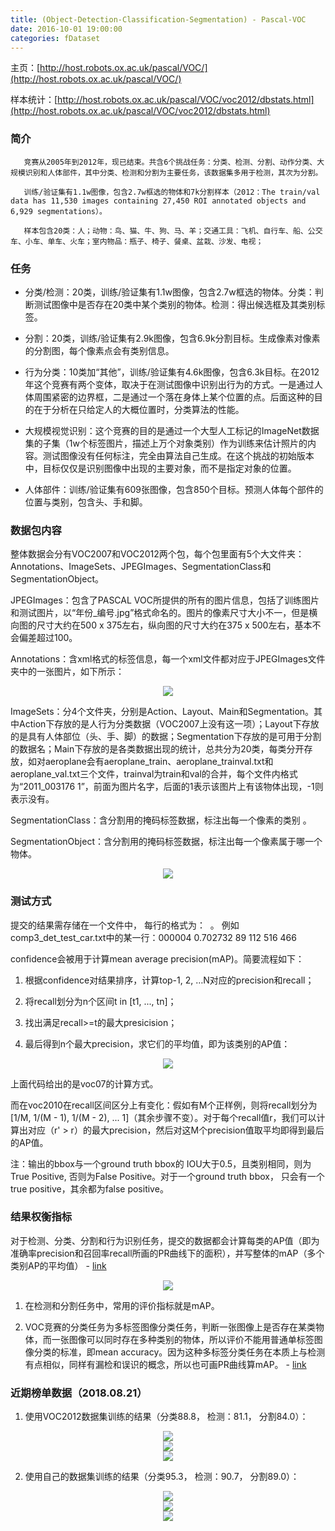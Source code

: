```yaml
---
title: (Object-Detection-Classification-Segmentation) - Pascal-VOC
date: 2016-10-01 19:00:00
categories: fDataset
---
```


<script type="text/javascript" src="http://cdn.mathjax.org/mathjax/latest/MathJax.js?config=default"></script>

主页：[http://host.robots.ox.ac.uk/pascal/VOC/](http://host.robots.ox.ac.uk/pascal/VOC/)

样本统计：[http://host.robots.ox.ac.uk/pascal/VOC/voc2012/dbstats.html](http://host.robots.ox.ac.uk/pascal/VOC/voc2012/dbstats.html) 

### 简介

       竞赛从2005年到2012年，现已结束。共含6个挑战任务：分类、检测、分割、动作分类、大规模识别和人体部件，其中分类、检测和分割为主要任务，该数据集多用于检测，其次为分割。

	   训练/验证集有1.1w图像，包含2.7w框选的物体和7k分割样本（2012：The train/val data has 11,530 images containing 27,450 ROI annotated objects and 6,929 segmentations）。

	   样本包含20类：人；动物：鸟、猫、牛、狗、马、羊；交通工具：飞机、自行车、船、公交车、小车、单车、火车；室内物品：瓶子、椅子、餐桌、盆栽、沙发、电视；
	   
### 任务

* 分类/检测：20类，训练/验证集有1.1w图像，包含2.7w框选的物体。分类：判断测试图像中是否存在20类中某个类别的物体。检测：得出候选框及其类别标签。

* 分割：20类，训练/验证集有2.9k图像，包含6.9k分割目标。生成像素对像素的分割图，每个像素点会有类别信息。

* 行为分类：10类加“其他”，训练/验证集有4.6k图像，包含6.3k目标。在2012年这个竞赛有两个变体，取决于在测试图像中识别出行为的方式。一是通过人体周围紧密的边界框，二是通过一个落在身体上某个位置的点。后面这种的目的在于分析在只给定人的大概位置时，分类算法的性能。

* 大规模视觉识别：这个竞赛的目的是通过一个大型人工标记的ImageNet数据集的子集（1w个标签图片，描述上万个对象类别）作为训练来估计照片的内容。测试图像没有任何标注，完全由算法自己生成。在这个挑战的初始版本中，目标仅仅是识别图像中出现的主要对象，而不是指定对象的位置。

* 人体部件：训练/验证集有609张图像，包含850个目标。预测人体每个部件的位置与类别，包含头、手和脚。

### 数据包内容

   整体数据会分有VOC2007和VOC2012两个包，每个包里面有5个大文件夹：Annotations、ImageSets、JPEGImages、SegmentationClass和SegmentationObject。

   JPEGImages：包含了PASCAL VOC所提供的所有的图片信息，包括了训练图片和测试图片，以“年份_编号.jpg”格式命名的。图片的像素尺寸大小不一，但是横向图的尺寸大约在500 x 375左右，纵向图的尺寸大约在375 x 500左右，基本不会偏差超过100。

   Annotations：含xml格式的标签信息，每一个xml文件都对应于JPEGImages文件夹中的一张图片，如下所示：

<center><img src="{{ site.baseurl }}/images/pdDataset/voc1.png"></center>
  
   ImageSets：分4个文件夹，分别是Action、Layout、Main和Segmentation。其中Action下存放的是人行为分类数据（VOC2007上没有这一项）；Layout下存放的是具有人体部位（头、手、脚）的数据；Segmentation下存放的是可用于分割的数据名；Main下存放的是各类数据出现的统计，总共分为20类，每类分开存放，如对aeroplane会有aeroplane_train、aeroplane_trainval.txt和aeroplane_val.txt三个文件，trainval为train和val的合并，每个文件内格式为“2011_003176  1”，前面为图片名字，后面的1表示该图片上有该物体出现，-1则表示没有。 

   SegmentationClass：含分割用的掩码标签数据，标注出每一个像素的类别 。

   SegmentationObject：含分割用的掩码标签数据，标注出每一个像素属于哪一个物体。
   
<center><img src="{{ site.baseurl }}/images/pdDataset/voc2.png"></center>

### 测试方式

   提交的结果需存储在一个文件中， 每行的格式为： <image identifier> <confidence> <left> <top> <right> <bottom>。 例如comp3_det_test_car.txt中的某一行：000004 0.702732 89 112 516 466
   
   confidence会被用于计算mean average precision(mAP)。简要流程如下：
	
1. 根据confidence对结果排序，计算top-1, 2, …N对应的precision和recall；

2. 将recall划分为n个区间t in [t1, ..., tn]；

3. 找出满足recall>=t的最大presicision；

4. 最后得到n个最大precision，求它们的平均值，即为该类别的AP值：
	
<center><img src="{{ site.baseurl }}/images/pdDataset/voc3.png"></center>

   上面代码给出的是voc07的计算方式。
   
   而在voc2010在recall区间区分上有变化：假如有M个正样例，则将recall划分为[1/M, 1/(M - 1), 1/(M - 2), ... 1]（其余步骤不变）。对于每个recall值r，我们可以计算出对应（r' > r）的最大precision，然后对这M个precision值取平均即得到最后的AP值。

   注：输出的bbox与一个ground truth bbox的 IOU大于0.5，且类别相同，则为True Positive, 否则为False Positive。对于一个ground truth bbox， 只会有一个 true positive，其余都为false positive。

### 结果权衡指标

   对于检测、分类、分割和行为识别任务，提交的数据都会计算每类的AP值（即为准确率precision和召回率recall所画的PR曲线下的面积），并写整体的mAP（多个类别AP的平均值） - [link](https://www.zhihu.com/question/53405779)
   
<center><img src="{{ site.baseurl }}/images/pdDataset/voc4.png"></center>  

1. 在检测和分割任务中，常用的评价指标就是mAP。

2. VOC竞赛的分类任务为多标签图像分类任务，判断一张图像上是否存在某类物体，而一张图像可以同时存在多种类别的物体，所以评价不能用普通单标签图像分类的标准，即mean accuracy。因为这种多标签分类任务在本质上与检测有点相似，同样有漏检和误识的概念，所以也可画PR曲线算mAP。 - [link](https://blog.csdn.net/zdh2010xyz/article/details/54293298)

### 近期榜单数据（2018.08.21）

1. 使用VOC2012数据集训练的结果（分类88.8， 检测：81.1， 分割84.0）：

<center><img src="{{ site.baseurl }}/images/pdDataset/voc5.png"></center> 

<center><img src="{{ site.baseurl }}/images/pdDataset/voc6.png"></center> 

<center><img src="{{ site.baseurl }}/images/pdDataset/voc7.png"></center> 

2. 使用自己的数据集训练的结果（分类95.3， 检测：90.7， 分割89.0）：

<center><img src="{{ site.baseurl }}/images/pdDataset/voc8.png"></center> 

<center><img src="{{ site.baseurl }}/images/pdDataset/voc9.png"></center> 

<center><img src="{{ site.baseurl }}/images/pdDataset/voc10.png"></center> 